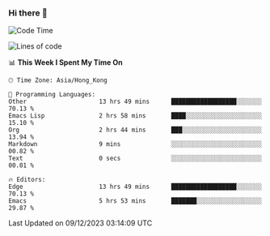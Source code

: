 ### Hi there 👋

<!--
**nicehiro/nicehiro** is a ✨ _special_ ✨ repository because its `README.md` (this file) appears on your GitHub profile.

Here are some ideas to get you started:

- 🔭 I’m currently working on ...
- 🌱 I’m currently learning ...
- 👯 I’m looking to collaborate on ...
- 🤔 I’m looking for help with ...
- 💬 Ask me about ...
- 📫 How to reach me: ...
- 😄 Pronouns: ...
- ⚡ Fun fact: ...
-->

<!--START_SECTION:waka-->
![Code Time](http://img.shields.io/badge/Code%20Time-133%20hrs%2055%20mins-blue)

![Lines of code](https://img.shields.io/badge/From%20Hello%20World%20I%27ve%20Written-2.6%20million%20lines%20of%20code-blue)

📊 **This Week I Spent My Time On** 

```text
🕑︎ Time Zone: Asia/Hong_Kong

💬 Programming Languages: 
Other                    13 hrs 49 mins      ██████████████████░░░░░░░   70.13 % 
Emacs Lisp               2 hrs 58 mins       ████░░░░░░░░░░░░░░░░░░░░░   15.10 % 
Org                      2 hrs 44 mins       ███░░░░░░░░░░░░░░░░░░░░░░   13.94 % 
Markdown                 9 mins              ░░░░░░░░░░░░░░░░░░░░░░░░░   00.82 % 
Text                     0 secs              ░░░░░░░░░░░░░░░░░░░░░░░░░   00.01 % 

🔥 Editors: 
Edge                     13 hrs 49 mins      ██████████████████░░░░░░░   70.13 % 
Emacs                    5 hrs 53 mins       ███████░░░░░░░░░░░░░░░░░░   29.87 % 
```


 Last Updated on 09/12/2023 03:14:09 UTC
<!--END_SECTION:waka-->
